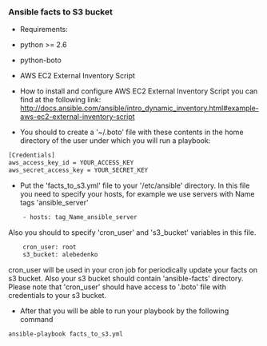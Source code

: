 ### Ansible facts to S3 bucket
- Requirements:
 - python >= 2.6
 - python-boto
 - AWS EC2 External Inventory Script

- How to install and configure AWS EC2 External Inventory Script you can find at the following link: http://docs.ansible.com/ansible/intro_dynamic_inventory.html#example-aws-ec2-external-inventory-script
- You should to create a '~/.boto' file with these contents in the home directory of the user under which you will run a playbook:
```sh
[Credentials]
aws_access_key_id = YOUR_ACCESS_KEY
aws_secret_access_key = YOUR_SECRET_KEY
```

- Put the 'facts_to_s3.yml' file to your '/etc/ansible' directory.
In this file you need to specify your hosts, for example we use servers with Name tags 'ansible_server'
```sh
    - hosts: tag_Name_ansible_server
```
Also you should to specify 'cron_user' and 's3_bucket' variables in this file.
```sh
    cron_user: root
    s3_bucket: alebedenko
```
cron_user will be used in your cron job for periodically update your facts on s3 bucket. Also your s3 bucket should contain 'ansible-facts' directory. Please note that 'cron_user' should have access to '.boto' file with credentials to your s3 bucket.

- After that you will be able to run your playbook by the following command
```
ansible-playbook facts_to_s3.yml
```
